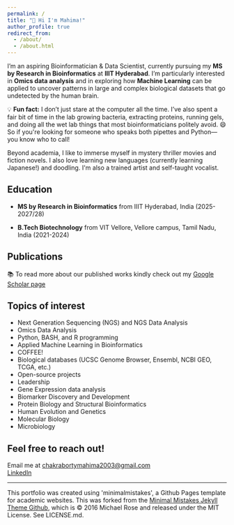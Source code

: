 ```yaml
---
permalink: /
title: "👋 Hi I'm Mahima!"
author_profile: true
redirect_from: 
  - /about/
  - /about.html
---
```


I’m an aspiring Bioinformatician & Data Scientist, currently pursuing my **MS by Research in Bioinformatics** at **IIIT Hyderabad**. I’m particularly interested in **Omics data analysis** and in exploring how **Machine Learning** can be applied to uncover patterns in large and complex biological datasets that go undetected by the human brain.  


💡 **Fun fact:** I don’t just stare at the computer all the time. I’ve also spent a fair bit of time in the lab growing bacteria, extracting proteins, running gels, and doing all the wet lab things that most bioinformaticians politely avoid. 😄 So if you're looking for someone who speaks both pipettes and Python—you know who to call!  


Beyond academia, I like to immerse myself in mystery thriller movies and fiction novels. I also love learning new languages (currently learning Japanese!) and doodling. I'm also a trained artist and self-taught vocalist.  


## Education  
  
 - **MS by Research in Bioinformatics** from IIIT Hyderabad, India (2025-2027/28)
     
 - **B.Tech Biotechnology** from VIT Vellore, Vellore campus, Tamil Nadu, India (2021-2024)

## Publications

📚 To read more about our published works kindly check out my [Google Scholar page](https://scholar.google.com/citations?user=OLyKbN8AAAAJ&hl=en)  

## Topics of interest
- Next Generation Sequencing (NGS) and NGS Data Analysis
- Omics Data Analysis
- Python, BASH, and R programming
- Applied Machine Learning in Bioinformatics
- COFFEE!
- Biological databases (UCSC Genome Browser, Ensembl, NCBI GEO, TCGA, etc.)
- Open-source projects
- Leadership
- Gene Expression data analysis
- Biomarker Discovery and Development
- Protein Biology and Structural Bioinformatics
- Human Evolution and Genetics
- Molecular Biology
- Microbiology

## Feel free to reach out! 
  
Email me at chakrabortymahima2003@gmail.com  
[LinkedIn](https://www.linkedin.com/in/mahimachakraborty/)  


---
This portfolio was created using 'minimalmistakes', a Github Pages template for academic websites. This was forked from the [Minimal Mistakes Jekyll Theme Github](https://github.com/mmistakes/minimal-mistakes), which is © 2016 Michael Rose and released under the MIT License. See LICENSE.md.


